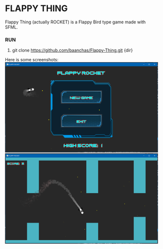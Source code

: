 # FLAPPY THING
Flappy Thing (actually ROCKET) is a Flappy Bird type game made with SFML.
### RUN
1) git clone https://github.com/baanchas/Flappy-Thing.git {dir}

Here is some screenshots:
![](FlappyThing/res/menu.PNG)
![](FlappyThing/res/game.PNG)
